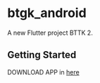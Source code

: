 # btgk_android

A new Flutter project BTTK 2.

## Getting Started

DOWNLOAD APP in
[here](DownloadApp/app-debug.apk)